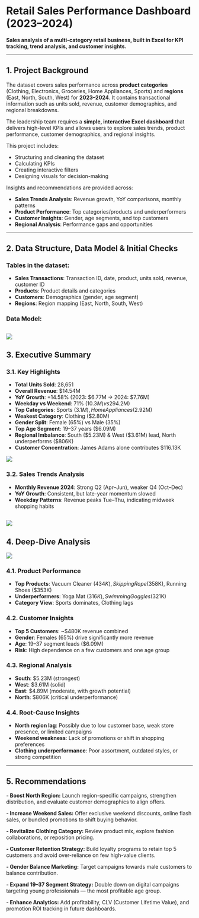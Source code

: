 # Retail Sales Performance Dashboard (2023–2024)

**Sales analysis of a multi-category retail business, built in Excel for KPI tracking, trend analysis, and customer insights.**

---

## 1. Project Background

The dataset covers sales performance across **product categories** (Clothing, Electronics, Groceries, Home Appliances, Sports) and **regions** (East, North, South, West) for **2023–2024**. It contains transactional information such as units sold, revenue, customer demographics, and regional breakdowns.

The leadership team requires a **simple, interactive Excel dashboard** that delivers high-level KPIs and allows users to explore sales trends, product performance, customer demographics, and regional insights.

This project includes:

* Structuring and cleaning the dataset
* Calculating KPIs
* Creating interactive filters
* Designing visuals for decision-making

Insights and recommendations are provided across:

* **Sales Trends Analysis**: Revenue growth, YoY comparisons, monthly patterns
* **Product Performance**: Top categories/products and underperformers
* **Customer Insights**: Gender, age segments, and top customers
* **Regional Analysis**: Performance gaps and opportunities

---

## 2. Data Structure, Data Model & Initial Checks

### Tables in the dataset:

* **Sales Transactions**: Transaction ID, date, product, units sold, revenue, customer ID
* **Products**: Product details and categories
* **Customers**: Demographics (gender, age segment)
* **Regions**: Region mapping (East, North, South, West)

### Data Model:
![](https://i.imgur.com/pWCiKSL.png)
---
## 3. Executive Summary

### 3.1. Key Highlights

* **Total Units Sold**: 28,651
* **Overall Revenue**: $14.54M
* **YoY Growth**: +14.58% (2023: $6.77M → 2024: $7.76M)
* **Weekday vs Weekend**: 71% ($10.3M) vs 29% ($4.2M)
* **Top Categories**: Sports ($3.1M), Home Appliances ($2.92M)
* **Weakest Category**: Clothing ($2.80M)
* **Gender Split**: Female (65%) vs Male (35%)
* **Top Age Segment**: 19–37 years ($6.09M)
* **Regional Imbalance**: South ($5.23M) & West ($3.61M) lead, North underperforms ($806K)
* **Customer Concentration**: James Adams alone contributes $116.13K
  
![](https://i.imgur.com/fhcnqFf.png)

### 3.2. Sales Trends Analysis

* **Monthly Revenue 2024**: Strong Q2 (Apr–Jun), weaker Q4 (Oct–Dec)
* **YoY Growth**: Consistent, but late-year momentum slowed
* **Weekday Patterns**: Revenue peaks Tue–Thu, indicating midweek shopping habits
  
![](https://i.imgur.com/flcepWf.png)
---

## 4. Deep-Dive Analysis
![](https://i.imgur.com/fhcnqFf.png)
### 4.1. Product Performance

* **Top Products**: Vacuum Cleaner ($434K), Skipping Rope ($358K), Running Shoes ($353K)
* **Underperformers**: Yoga Mat ($316K), Swimming Goggles ($321K)
* **Category View**: Sports dominates, Clothing lags

### 4.2. Customer Insights

* **Top 5 Customers**: ~$480K revenue combined
* **Gender**: Females (65%) drive significantly more revenue
* **Age**: 19–37 segment leads ($6.09M)
* **Risk**: High dependence on a few customers and one age group

### 4.3. Regional Analysis

* **South**: $5.23M (strongest)
* **West**: $3.61M (solid)
* **East**: $4.89M (moderate, with growth potential)
* **North**: $806K (critical underperformance)

### 4.4. Root-Cause Insights

* **North region lag**: Possibly due to low customer base, weak store presence, or limited campaigns
* **Weekend weakness**: Lack of promotions or shift in shopping preferences
* **Clothing underperformance**: Poor assortment, outdated styles, or strong competition

---

## 5. Recommendations

**- Boost North Region:** Launch region-specific campaigns, strengthen distribution, and evaluate customer demographics to align offers.

**- Increase Weekend Sales:** Offer exclusive weekend discounts, online flash sales, or bundled promotions to shift buying behavior.

**- Revitalize Clothing Category:** Review product mix, explore fashion collaborations, or reposition pricing.

**- Customer Retention Strategy:** Build loyalty programs to retain top 5 customers and avoid over-reliance on few high-value clients.

**- Gender Balance Marketing:** Target campaigns towards male customers to balance contribution.

**- Expand 19–37 Segment Strategy:** Double down on digital campaigns targeting young professionals — the most profitable age group.

**- Enhance Analytics:** Add profitability, CLV (Customer Lifetime Value), and promotion ROI tracking in future dashboards.
